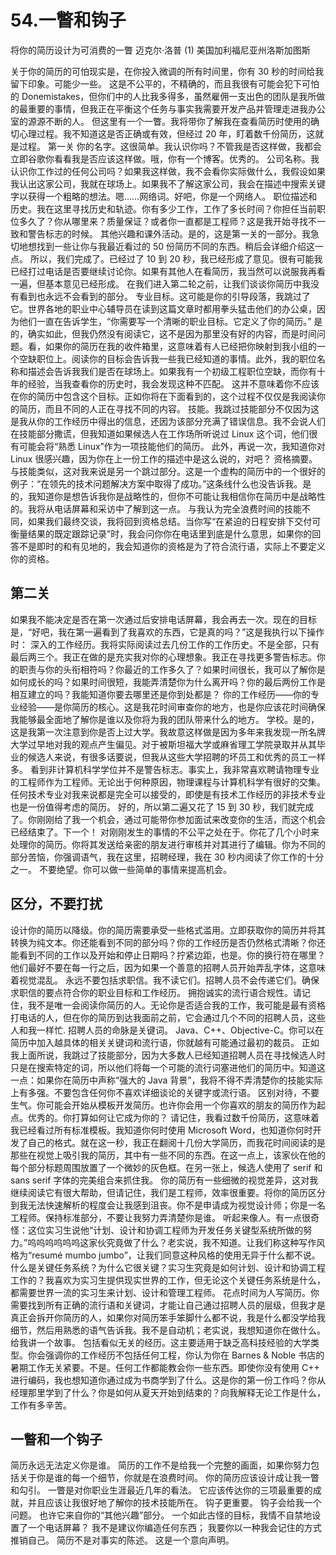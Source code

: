 # 54.一瞥和钩子
将你的简历设计为可消费的一瞥
迈克尔·洛普
(1)
美国加利福尼亚州洛斯加图斯

关于你的简历的可怕现实是，在你投入微调的所有时间里，你有 30 秒的时间给我留下印象。可能少一些。
这是不公平的，不精确的，而且我很有可能会犯下可怕的 Donemistakes，但你们中的人比我多得多，虽然雇佣一支出色的团队是我所做的最重要的事情，但我正在平衡这个任务与事实我需要开发产品并管理走进我办公室的源源不断的人。
但这里有一个一瞥。我将带你了解我在查看简历时使用的确切心理过程。我不知道这是否正确或有效，但经过 20 年，盯着数千份简历，这就是过程。
第一关
你的名字。这很简单。我认识你吗？不管我是否这样做，我都会立即谷歌你看看我是否应该这样做。哦，你有一个博客。优秀的。
公司名称。我认识你工作过的任何公司吗？如果我这样做，我不会看你实际做什么，我假设如果我认出这家公司，我就在球场上。如果我不了解这家公司，我会在描述中搜索关键字以获得一个粗略的想法。嗯……网络词。好吧，你是一个网络人。
职位描述和历史。我在这里寻找历史和轨迹。你有多少工作，工作了多长时间？你担任当前职位多久了？你从哪里来？质量保证？或者你一直都是工程师？这是我开始寻找不一致和警告标志的时候。
其他兴趣和课外活动。是的，这是第一关的一部分。我急切地想找到一些让你与我最近看过的 50 份简历不同的东西。稍后会详细介绍这一点。
所以，我们完成了。已经过了 10 到 20 秒，我已经形成了意见。很有可能我已经打过电话是否要继续讨论你。如果有其他人在看简历，我当然可以说服我再看一遍，但基本意见已经形成。
在我们进入第二轮之前，让我们谈谈你简历中我没有看到也永远不会看到的部分。
专业目标。这可能是你的引导段落，我跳过了它。世界各地的职业中心辅导员在读到这篇文章时都用拳头猛击他们的办公桌，因为他们一直在告诉学生，“你需要写一个清晰的职业目标。它定义了你的简历。”
是的，确实如此，但我仍然没有阅读它，这不是因为那里没有好的内容，而是时间问题。看，如果你的简历在我的收件箱里，这意味着有人已经把你映射到我小组的一个空缺职位上。阅读你的目标会告诉我一些我已经知道的事情。此外，我的职位名称和描述会告诉我我们是否在球场上。如果我有一个初级工程职位空缺，而你有十年的经验，当我查看你的历史时，我会发现这种不匹配。
这并不意味着你不应该在你的简历中包含这个目标。正如你将在下面看到的，这个过程不仅仅是我阅读你的简历，而且不同的人正在寻找不同的内容。
技能。我跳过技能部分不仅因为这是我从你的工作经历中得出的信息，还因为该部分充满了错误信息。我不会说人们在技能部分撒谎，但我知道如果候选人在工作场所听说过 Linux 这个词，他们很有可能会将“熟悉 Linux”作为一项技能他们的简历。
此外，再说一次，我知道你对 Linux 很感兴趣，因为你在上一份工作的描述中是这么说的，对吧？
资格摘要。与技能类似，这对我来说是另一个跳过部分。这是一个虚构的简历中的一个很好的例子：“在领先的技术问题解决方案中取得了成功。”这条线什么也没告诉我。是的，我知道你是想告诉我你是战略性的，但你不可能让我相信你在简历中是战略性的。我将从电话屏幕和采访中了解到这一点。
与我认为完全浪费时间的技能不同，如果我们最终交谈，我将回到资格总结。当你写“在紧迫的日程安排下交付可衡量结果的既定跟踪记录”时，我会问你你在电话里到底是什么意思，如果你的回答不是即时的和有见地的，我会知道你的资格是为了符合流行语，实际上不要定义你的资格。

## 第二关
如果我不能决定是否在第一次通过后安排电话屏幕，我会再去一次。现在的目标是，“好吧，我在第一遍看到了我喜欢的东西，它是真的吗？”这是我执行以下操作时：
深入的工作经历。我将实际阅读过去几份工作的工作历史。不是全部，只有最后两三个。我正在做的是充实我对你的心理想象。我正在寻找更多警告标志。你的职责与你的头衔相符吗？你最近的工作多久了？如果时间很长，我可以了解你是如何成长的吗？如果时间很短，我能弄清楚你为什么离开吗？你的最后两份工作是相互建立的吗？我能知道你要去哪里还是你到处都是？
你的工作经历——你的专业经验——是你简历的核心。这是我花时间审查你的地方，也是你应该花时间确保我能够最全面地了解你是谁以及你将为我的团队带来什么的地方。
学校。是的，这是我第一次注意到你是否上过大学。我故意这样做是因为多年来我发现一所名牌大学过早地对我的观点产生偏见。对于被斯坦福大学或麻省理工学院录取并从其毕业的候选人来说，有很多话要说，但我从这些大学招聘的坏员工和优秀的员工一样多。
看到非计算机科学学位并不是警告标志。事实上，我非常喜欢聘请物理专业的工程师作为工程师。无论出于何种原因，物理课程与计算机科学有很好的交集。任何技术专业对我来说都是完全可以接受的，即使是有技术工作经历的非技术专业也是一份值得考虑的简历。
好的，所以第二遍又花了 15 到 30 秒，我们就完成了。你刚刚给了我一个机会，通过可能带你参加面试来改变你的生活，而这个机会已经结束了。下一个！
对刚刚发生的事情的不公平之处在于。你花了几个小时来处理你的简历。你将其发送给亲密的朋友进行审核并对其进行了编辑。你为不同的部分苦恼，你强调语气，我在这里，招聘经理，我在 30 秒内阅读了你工作的十分之一。
不要绝望。你可以做一些简单的事情来提高机会。

## 区分，不要打扰
设计你的简历以降级。你的简历需要承受一些格式滥用。立即获取你的简历并将其转换为纯文本。你还能看到不同的部分吗？你的工作经历是否仍然格式清晰？你还能看到不同的工作以及开始和停止日期吗？拧紧边距，也是。你的换行符在哪里？他们最好不要在每一行之后，因为如果一个善意的招聘人员开始弄乱字体，这意味着视觉混乱。
永远不要包括求职信。我不读它们。招聘人员不会传递它们。确保求职信的要点符合你的职业目标和工作经历。
拥抱诚实的流行语合规性。请记住，我不是唯一会阅读你简历的人。无论你是否适合我的工作，我可能是最有资格打电话的人，但在你的简历到达我面前之前，它会通过几个不同的招聘人员，这些人和我一样忙.
招聘人员的命脉是关键词。 Java、C++、Objective-C。你可以在简历中加入越具体的相关关键词和流行语，你就越有可能通过最初的裁员。
正如我上面所说，我跳过了技能部分，因为大多数人已经知道招聘人员在寻找候选人时只是在搜索特定的词，所以他们将每一个可能的流行词塞进他们的简历中。知道这一点：如果你在简历中声称“强大的 Java 背景”，我将不得不弄清楚你的技能实际上有多强。不要包含任何你不喜欢详细谈论的关键字或流行语。
区别对待，不要生气。你可能会开始从模板开发简历。也许你会用一个你喜欢的朋友的简历作为起点。优秀的。你打算如何让它成为你的？
请记住，我看过数千份简历，这意味着我已经看过所有标准模板。我知道你何时使用 Microsoft Word，也知道你何时开发了自己的格式。就在这一秒，我正在翻阅十几份大学简历，而我花时间阅读的是那些在视觉上吸引我的简历，其中有一些不同的东西。在这一点上，该家伙在他的每个部分标题周围放置了一个微妙的灰色框。在另一张上，候选人使用了 serif 和 sans serif 字体的完美组合来抓住我。
你的简历有一些细微的视觉差异，这对我继续阅读它有很大帮助，但请记住，我们是工程师，效率很重要。将你的简历区分到我无法快速解析的程度会让我感到沮丧。你不是申请成为视觉设计师；你是一名工程师。保持标准部分，不要让我努力弄清楚你是谁。
听起来像人。有一点很奇怪：这位实习生说他“计划、设计和协调工程师为开发任务关键型系统所做的努力。”呜呜呜呜呜呜这家伙究竟做了什么？老实说，我不知道。让我们称这种写作风格为“resumé mumbo jumbo”，让我们同意这种风格的使用无异于什么都不说。
什么是关键任务系统？为什么它很关键？实习生究竟是如何计划、设计和协调工程工作的？我喜欢为实习生提供现实世界的工作，但无论这个关键任务系统是什么，都需要世界一流的实习生来计划、设计和管理工程师。
花点时间为人写简历。你需要找到所有正确的流行语和关键词，才能让自己通过招聘人员的层级，但我才是真正会拆开你简历的人，如果你对简历笨手笨脚什么都不说，我是什么都没学给我细节，然后用熟悉的语气告诉我。我不是自动机；老实说，我想知道你在做什么。给我讲一个故事。
包括看似无关的经历。这主要适用于缺乏高科技经验的大学类型。你会强调你的工作经历不包括任何工程，你认为你在 Barnes & Noble 书店的暑期工作无关紧要。不是。任何工作都能教会你一些东西。即使你没有使用 C++ 进行编码，我也想知道你通过成为书商学到了什么。这是你的第一份工作吗？你从经理那里学到了什么？你是如何从夏天开始到结束的？向我解释无论工作是什么，工作有多辛苦。

## 一瞥和一个钩子
简历永远无法定义你是谁。 简历的工作不是给我一个完整的画面，如果你努力包括关于你是谁的每一个细节，你就是在浪费时间。 你的简历应该设计成让我一瞥和勾引。
一瞥是对你职业生涯最近几年的看法。 它应该传达你的三项最重要的成就，并且应该让我很好地了解你的技术技能所在。
钩子更重要。 钩子会给我一个问题。 也许它来自你的“其他兴趣”部分。 一个如此古怪的目标，我情不自禁地设置了一个电话屏幕？ 我不是建议你编造任何东西； 我要你以一种我会记住的方式推销自己。 简历不是对事实的陈述。 这是一个意向声明。